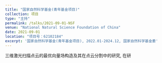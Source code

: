 ```yaml
---
title: "国家自然科学基金(青年基金项目)"
collection: 项目
type: "主持"
permalink: /talks/2021-09-01-NSF
venue: "National Natural Science Foundation of China"
date: 2021-09-01
location: "项目号：62102184"
excerpt: '国家自然科学基金(青年基金项目), 2022.01-2024.12, 国家自然科学基金委'
---
```


三维激光扫描点云的最优向量场构造及其在点云分割中的研究, 在研

